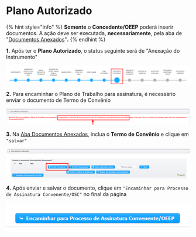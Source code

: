 # Plano Autorizado

{% hint style="info" %}
**Somente** o **Concedente/OEEP** poderá inserir documentos. A ação deve ser executada, **necessariamente**, pela aba de "[Documentos Anexados](broken-reference)"**.**
{% endhint %}

**1.** Após ter o **Plano Autorizado**, o status seguinte será de "Anexação do Instrumento"&#x20;

![](<../../.gitbook/assets/image (86).png>)

**2.** Para encaminhar o Plano de Trabalho para assinatura, é necessário enviar o documento de Termo de Convênio&#x20;

![](<../../.gitbook/assets/image (75).png>)

**3.** Na [Aba Documentos Anexados](../../processo-eletronico/aba-documentos-anexados/), inclua o **Termo de Convênio** e clique em `"salvar"`

![](<../../.gitbook/assets/image (45).png>)

**4.** Após enviar e salvar o documento, clique em `"Encaminhar para Processo de Assinatura Convenente/OSC"` no final da página

![](<../../.gitbook/assets/image (19).png>)
